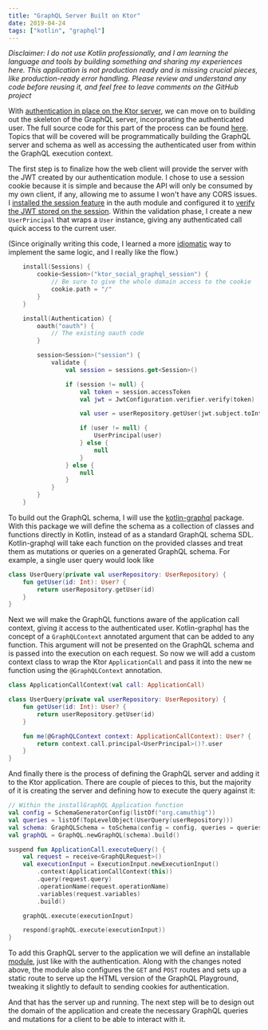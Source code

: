 ```yaml
---
title: "GraphQL Server Built on Ktor"
date: 2019-04-24
tags: ["kotlin", "graphql"]
---
```


_Disclaimer: I do not use Kotlin professionally, and I am learning the language and tools by building something and sharing
my experiences here. This application is not production ready and is missing crucial pieces, like production-ready error
handling. Please review and understand any code before reusing it, and feel free to leave comments on the GitHub project_

With [authentication in place on the Ktor server](/posts/ktor-social-auth), we can move on to building out the skeleton
of the GraphQL server, incorporating the authenticated user. The full source code for this part of the process can be found
[here](https://github.com/camuthig/ktor-social-graphql/pull/2/files). Topics that will be covered will be programmatically
building the GraphQL server and schema as well as accessing the authenticated user from within the GraphQL execution
context.

The first step is to finalize how the web client will provide the server with the JWT created by our authentication module.
I chose to use a session cookie because it is simple and because the API will only be consumed by my own client, if any,
allowing me to assume I won't have any CORS issues. I [installed
the session feature](https://github.com/camuthig/ktor-social-graphql/pull/2/files#diff-083499960a6541b6c22d276b2fd32672R38)
in the auth module and configured it to [verify the JWT stored on the session](https://github.com/camuthig/ktor-social-graphql/pull/2/files#diff-083499960a6541b6c22d276b2fd32672R73).
Within the validation phase, I create a new `UserPrincipal` that wraps a `User` instance, giving any authenticated
call quick access to the current user.

(Since originally writing this code, I learned a more [idiomatic](https://github.com/camuthig/ktor-social-graphql/blob/138956f762c8865eaf67f9457af541b9483dc90d/src/auth/Module.kt#L67-L79)
way to implement the same logic, and I really like the flow.)

```kotlin
    install(Sessions) {
        cookie<Session>("ktor_social_graphql_session") {
            // Be sure to give the whole domain access to the cookie
            cookie.path = "/"
        }
    }

    install(Authentication) {
        oauth("oauth") {
            // The existing oauth code
        }

        session<Session>("session") {
            validate {
                val session = sessions.get<Session>()

                if (session != null) {
                    val token = session.accessToken
                    val jwt = JwtConfiguration.verifier.verify(token)

                    val user = userRepository.getUser(jwt.subject.toInt())

                    if (user != null) {
                        UserPrincipal(user)
                    } else {
                        null
                    }
                } else {
                    null
                }
            }
        }
    }
```

To build out the GraphQL schema, I will use the [kotlin-graphql](https://github.com/ExpediaDotCom/graphql-kotlin) package.
With this package we will define the schema as a collection of classes and functions directly in Kotlin, instead of as a
standard GraphQL schema SDL. Kotlin-graphql will take each function on the provided classes and treat them as mutations or
queries on a generated GraphQL schema. For example, a single user query would look like

```kotlin
class UserQuery(private val userRepository: UserRepository) {
    fun getUser(id: Int): User? {
        return userRepository.getUser(id)
    }
}
```

Next we will make the GraphQL functions aware of the application call context, giving it access to the authenticated user.
Kotlin-graphql has the concept of a `GraphQLContext` annotated argument that can be added to any function. This argument will not be
presented on the GraphQL schema and is passed into the execution on each request. So now we will add a custom context
class to wrap the Ktor `ApplicationCall` and pass it into the new `me` function using the `@GraphQLContext` annotation.

```kotlin
class ApplicationCallContext(val call: ApplicationCall)

class UserQuery(private val userRepository: UserRepository) {
    fun getUser(id: Int): User? {
        return userRepository.getUser(id)
    }

    fun me(@GraphQLContext context: ApplicationCallContext): User? {
        return context.call.principal<UserPrincipal>()?.user
    }
}
```

And finally there is the process of defining the GraphQL server and adding it to the Ktor application. There are couple of
pieces to this, but the majority of it is creating the server and defining how to execute the query against it:

```kotlin
// Within the installGraphQL Application function
val config = SchemaGeneratorConfig(listOf("org.camuthig"))
val queries = listOf(TopLevelObject(UserQuery(userRepository)))
val schema: GraphQLSchema = toSchema(config = config, queries = queries)
val graphQL = GraphQL.newGraphQL(schema).build()

suspend fun ApplicationCall.executeQuery() {
    val request = receive<GraphQLRequest>()
    val executionInput = ExecutionInput.newExecutionInput()
        .context(ApplicationCallContext(this))
        .query(request.query)
        .operationName(request.operationName)
        .variables(request.variables)
        .build()

    graphQL.execute(executionInput)

    respond(graphQL.execute(executionInput))
}
```

To add this GraphQL server to the application we will define an installable [module](https://github.com/camuthig/ktor-social-graphql/pull/2/files#diff-7a626779c3a6f9bacd920c43a1aa6406R23),
just like with the authentication. Along with the changes noted above, the module also configures the `GET` and `POST` routes
and sets up a static route to serve up the HTML version of the GraphQL Playground, tweaking it slightly to default to
sending cookies for authentication.

And that has the server up and running. The next step will be to design out the domain of the application and create
the necessary GraphQL queries and mutations for a client to be able to interact with it.
